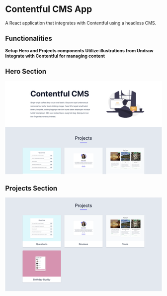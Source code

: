 # Contentful CMS App

A React application that integrates with Contentful using a headless CMS.

## Functionalities

**Setup Hero and Projects components**
**Utilize illustrations from Undraw**
**Integrate with Contentful for managing content**

## Hero Section

![alt text](image.png)

## Projects Section

![alt text](image-1.png)
